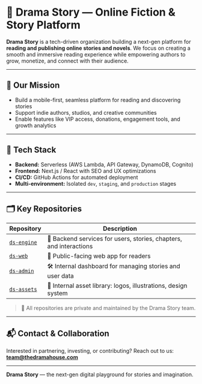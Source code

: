# 📖 Drama Story — Online Fiction & Story Platform

**Drama Story** is a tech-driven organization building a next-gen platform for **reading and publishing online stories and novels**. We focus on creating a smooth and immersive reading experience while empowering authors to grow, monetize, and connect with their audience.

---

## 🌟 Our Mission

- Build a mobile-first, seamless platform for reading and discovering stories
- Support indie authors, studios, and creative communities
- Enable features like VIP access, donations, engagement tools, and growth analytics

---

## 🧱 Tech Stack

- **Backend:** Serverless (AWS Lambda, API Gateway, DynamoDB, Cognito)
- **Frontend:** Next.js / React with SEO and UX optimizations
- **CI/CD:** GitHub Actions for automated deployment
- **Multi-environment:** Isolated `dev`, `staging`, and `production` stages

---

## 🗂️ Key Repositories

| Repository | Description |
|------------|-------------|
| [`ds-engine`](https://github.com/dramastory/ds-engine) | 🔧 Backend services for users, stories, chapters, and interactions |
| [`ds-web`](https://github.com/dramastory/ds-web) | 📱 Public-facing web app for readers |
| [`ds-admin`](https://github.com/dramastory/ds-admin) | 🛠️ Internal dashboard for managing stories and user data |
| [`ds-assets`](https://github.com/dramastory/ds-assets) | 🎨 Internal asset library: logos, illustrations, design system |

> 🚫 All repositories are private and maintained by the Drama Story team.

---

## 📬 Contact & Collaboration

Interested in partnering, investing, or contributing? Reach out to us:  
**team@thedramahouse.com**

---

**Drama Story** — the next-gen digital playground for stories and imagination.
